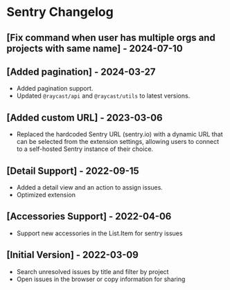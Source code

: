 # Sentry Changelog

## [Fix command when user has multiple orgs and projects with same name] - 2024-07-10

## [Added pagination] - 2024-03-27

- Added pagination support.
- Updated `@raycast/api` and `@raycast/utils` to latest versions.

## [Added custom URL] - 2023-03-06

- Replaced the hardcoded Sentry URL (sentry.io) with a dynamic URL that can be selected from the extension settings, allowing users to connect to a self-hosted Sentry instance of their choice.

## [Detail Support] - 2022-09-15

- Added a detail view and an action to assign issues.
- Optimized extension

## [Accessories Support] - 2022-04-06

- Support new accessories in the List.Item for sentry issues

## [Initial Version] - 2022-03-09

- Search unresolved issues by title and filter by project
- Open issues in the browser or copy information for sharing
